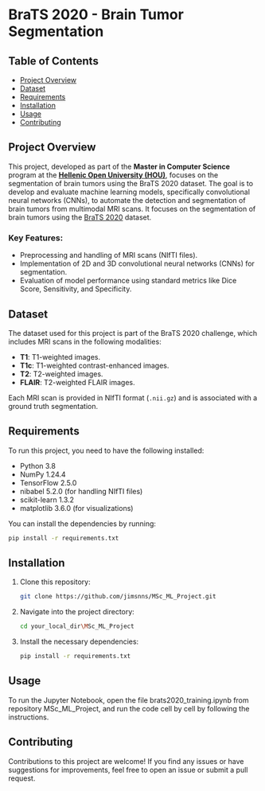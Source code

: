 # BraTS 2020 - Brain Tumor Segmentation

## Table of Contents
- [Project Overview](#project-overview)
- [Dataset](#dataset)
- [Requirements](#requirements)
- [Installation](#installation)
- [Usage](#usage)
- [Contributing](#contributing)

## Project Overview
This project, developed as part of the **Master in Computer Science** program at the [**Hellenic Open University (HOU)**](https://www.eap.gr/en/postgraduate-specialization-in-information-systems/), focuses on the segmentation of brain tumors using the BraTS 2020 dataset. The goal is to develop and evaluate machine learning models, specifically convolutional neural networks (CNNs), to automate the detection and segmentation of brain tumors from multimodal MRI scans. It focuses on the segmentation of brain tumors using the [BraTS 2020](https://www.med.upenn.edu/cbica/brats2020/) dataset.

### Key Features:
- Preprocessing and handling of MRI scans (NIfTI files).
- Implementation of 2D and 3D convolutional neural networks (CNNs) for segmentation.
- Evaluation of model performance using standard metrics like Dice Score, Sensitivity, and Specificity.

## Dataset
The dataset used for this project is part of the BraTS 2020 challenge, which includes MRI scans in the following modalities:
- **T1**: T1-weighted images.
- **T1c**: T1-weighted contrast-enhanced images.
- **T2**: T2-weighted images.
- **FLAIR**: T2-weighted FLAIR images.

Each MRI scan is provided in NIfTI format (`.nii.gz`) and is associated with a ground truth segmentation.

## Requirements
To run this project, you need to have the following installed:
- Python 3.8
- NumPy 1.24.4
- TensorFlow 2.5.0
- nibabel 5.2.0 (for handling NIfTI files)
- scikit-learn 1.3.2
- matplotlib 3.6.0 (for visualizations)

You can install the dependencies by running:
```bash
pip install -r requirements.txt
```

## Installation
1. Clone this repository:
    ```bash
    git clone https://github.com/jimsnns/MSc_ML_Project.git
    ```
2. Navigate into the project directory:
    ```bash
    cd your_local_dir\MSc_ML_Project
    ```
3. Install the necessary dependencies:
    ```bash
    pip install -r requirements.txt
    ```

## Usage
To run the Jupyter Notebook, open the file brats2020_training.ipynb from repository MSc_ML_Project, and run the code cell by cell by following the instructions.

## Contributing
Contributions to this project are welcome! If you find any issues or have suggestions for improvements, feel free to open an issue or submit a pull request.
